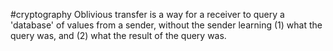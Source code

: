 #cryptography 
Oblivious transfer is a way for a receiver to query a 'database' of values from a sender, without the sender learning (1) what the query was, and (2) what the result of the query was.